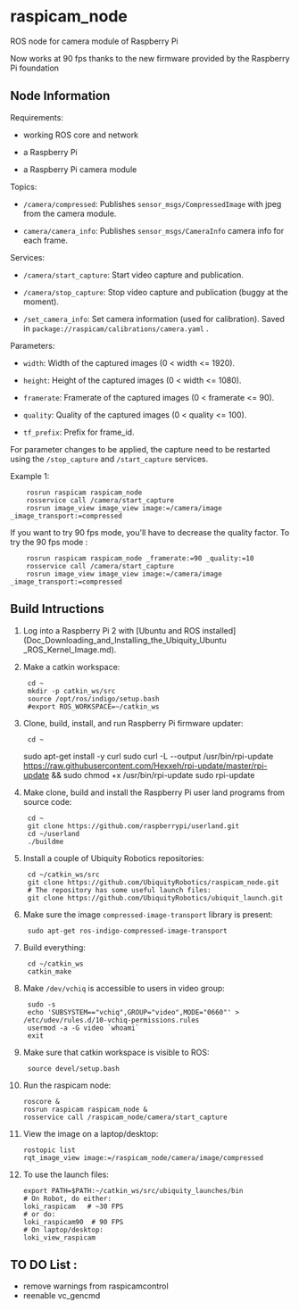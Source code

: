 # raspicam_node

ROS node for camera module of Raspberry Pi

Now works at 90 fps thanks to the new firmware provided by
the Raspberry Pi foundation

## Node Information

Requirements:

* working ROS core and network

* a Raspberry Pi

* a Raspberry Pi camera module

Topics:

* `/camera/compressed`:
  Publishes `sensor_msgs/CompressedImage` with jpeg from the camera module.

* `camera/camera_info`:
  Publishes `sensor_msgs/CameraInfo` camera info for each frame.

Services:

* `/camera/start_capture`:
  Start video capture and publication.

* `/camera/stop_capture`:
  Stop video capture and publication (buggy at the moment).

* `/set_camera_info`:
  Set camera information (used for calibration).
  Saved in `package://raspicam/calibrations/camera.yaml` .

Parameters:

* `width`: Width of the captured images (0 < width <= 1920).

* `height`: Height of the captured images (0 < width <= 1080).

* `framerate`: Framerate of the captured images (0 < framerate <= 90).

* `quality`: Quality of the captured images (0 < quality <= 100).

* `tf_prefix`: Prefix for frame_id.

For parameter changes to be applied, the capture need to be restarted
using the `/stop_capture` and `/start_capture` services.

Example 1:

        rosrun raspicam raspicam_node
        rosservice call /camera/start_capture
        rosrun image_view image_view image:=/camera/image _image_transport:=compressed

If you want to try 90 fps mode, you'll have to decrease the quality factor.
To try the 90 fps mode :

        rosrun raspicam raspicam_node _framerate:=90 _quality:=10
        rosservice call /camera/start_capture
        rosrun image_view image_view image:=/camera/image _image_transport:=compressed

## Build Intructions

1. Log into a Raspberry Pi 2 with
   [Ubuntu and ROS installed](Doc_Downloading_and_Installing_the_Ubiquity_Ubuntu
_ROS_Kernel_Image.md).

2. Make a catkin workspace:

        cd ~
        mkdir -p catkin_ws/src
        source /opt/ros/indigo/setup.bash
        #export ROS_WORKSPACE=~/catkin_ws

3. Clone, build, install, and run Raspberry Pi firmware updater:

        cd ~
	sudo apt-get install -y curl
        sudo curl -L --output /usr/bin/rpi-update https://raw.githubusercontent.com/Hexxeh/rpi-update/master/rpi-update && sudo chmod +x /usr/bin/rpi-update
        sudo rpi-update

4. Make clone, build and install  the Raspberry Pi user land programs
   from source code:

        cd ~
        git clone https://github.com/raspberrypi/userland.git
        cd ~/userland
        ./buildme

5. Install a couple of Ubiquity Robotics repositories:

        cd ~/catkin_ws/src
        git clone https://github.com/UbiquityRobotics/raspicam_node.git
        # The repository has some useful launch files:
        git clone https://github.com/UbiquityRobotics/ubiquit_launch.git

6. Make sure the image `compressed-image-transport` library is present:

        sudo apt-get ros-indigo-compressed-image-transport

7. Build everything:

        cd ~/catkin_ws
        catkin_make

8. Make `/dev/vchiq` is accessible to users in video group:

        sudo -s
        echo 'SUBSYSTEM=="vchiq",GROUP="video",MODE="0660"' > /etc/udev/rules.d/10-vchiq-permissions.rules
        usermod -a -G video `whoami`
        exit

9. Make sure that catkin workspace is visible to ROS:

        source devel/setup.bash

10. Run the raspicam node:

        roscore &
        rosrun raspicam raspicam_node &
        rosservice call /raspicam_node/camera/start_capture 

11. View the image on a laptop/desktop:

        rostopic list
        rqt_image_view image:=/raspicam_node/camera/image/compressed

12. To use the launch files:

        export PATH=$PATH:~/catkin_ws/src/ubiquity_launches/bin
        # On Robot, do either:
        loki_raspicam   # ~30 FPS
        # or do:
        loki_raspicam90  # 90 FPS
        # On laptop/desktop:
        loki_view_raspicam
        
## TO DO List :

* remove warnings from raspicamcontrol
* reenable vc_gencmd

